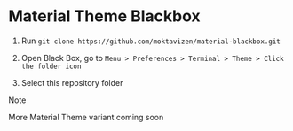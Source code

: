 # Material Theme Blackbox

1. Run `git clone https://github.com/moktavizen/material-blackbox.git`
   
2. Open Black Box, go to `Menu > Preferences > Terminal > Theme > Click the folder icon`

3. Select this repository folder

>[!NOTE]
>More Material Theme variant coming soon